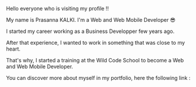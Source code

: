 Hello everyone who is visiting my profile !!

My name is Prasanna KALKI. I'm a Web and Web Mobile Developer 😎

I started my career working as a Business Developper few years ago.

After that experience, I wanted to work in something that was close to my heart.

That's why, I started a training at the Wild Code School to become a Web and Web Mobile Developer.

You can discover more about myself in my portfolio, here the following link : 
